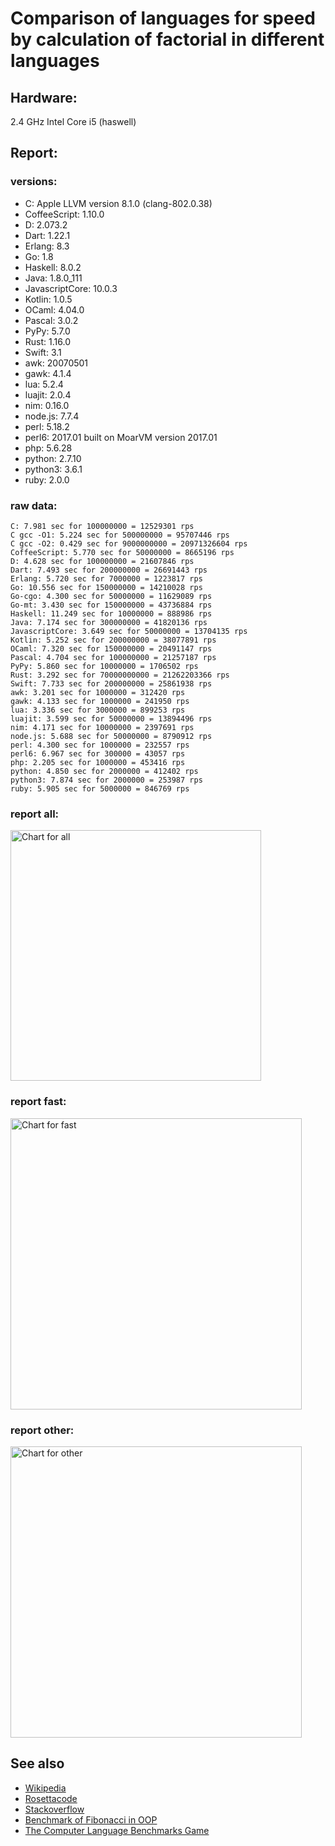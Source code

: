 Comparison of languages for speed by calculation of factorial in different languages
====================================================================================

Hardware:
---------
2.4 GHz Intel Core i5 (haswell)

Report:
-------
### versions:

  * C: Apple LLVM version 8.1.0 (clang-802.0.38)
  * CoffeeScript: 1.10.0
  * D: 2.073.2
  * Dart: 1.22.1
  * Erlang: 8.3
  * Go: 1.8
  * Haskell: 8.0.2
  * Java: 1.8.0_111
  * JavascriptCore: 10.0.3
  * Kotlin: 1.0.5
  * OCaml: 4.04.0
  * Pascal: 3.0.2
  * PyPy: 5.7.0
  * Rust: 1.16.0
  * Swift: 3.1
  * awk: 20070501
  * gawk: 4.1.4
  * lua: 5.2.4
  * luajit: 2.0.4
  * nim: 0.16.0
  * node.js: 7.7.4
  * perl: 5.18.2
  * perl6: 2017.01 built on MoarVM version 2017.01
  * php: 5.6.28
  * python: 2.7.10
  * python3: 3.6.1
  * ruby: 2.0.0


### raw data:

    C: 7.981 sec for 100000000 = 12529301 rps
    C gcc -O1: 5.224 sec for 500000000 = 95707446 rps
    C gcc -O2: 0.429 sec for 9000000000 = 20971326604 rps
    CoffeeScript: 5.770 sec for 50000000 = 8665196 rps
    D: 4.628 sec for 100000000 = 21607846 rps
    Dart: 7.493 sec for 200000000 = 26691443 rps
    Erlang: 5.720 sec for 7000000 = 1223817 rps
    Go: 10.556 sec for 150000000 = 14210028 rps
    Go-cgo: 4.300 sec for 50000000 = 11629089 rps
    Go-mt: 3.430 sec for 150000000 = 43736884 rps
    Haskell: 11.249 sec for 10000000 = 888986 rps
    Java: 7.174 sec for 300000000 = 41820136 rps
    JavascriptCore: 3.649 sec for 50000000 = 13704135 rps
    Kotlin: 5.252 sec for 200000000 = 38077891 rps
    OCaml: 7.320 sec for 150000000 = 20491147 rps
    Pascal: 4.704 sec for 100000000 = 21257187 rps
    PyPy: 5.860 sec for 10000000 = 1706502 rps
    Rust: 3.292 sec for 70000000000 = 21262203366 rps
    Swift: 7.733 sec for 200000000 = 25861938 rps
    awk: 3.201 sec for 1000000 = 312420 rps
    gawk: 4.133 sec for 1000000 = 241950 rps
    lua: 3.336 sec for 3000000 = 899253 rps
    luajit: 3.599 sec for 50000000 = 13894496 rps
    nim: 4.171 sec for 10000000 = 2397691 rps
    node.js: 5.688 sec for 50000000 = 8790912 rps
    perl: 4.300 sec for 1000000 = 232557 rps
    perl6: 6.967 sec for 300000 = 43057 rps
    php: 2.205 sec for 1000000 = 453416 rps
    python: 4.850 sec for 2000000 = 412402 rps
    python3: 7.874 sec for 2000000 = 253987 rps
    ruby: 5.905 sec for 5000000 = 846769 rps


### report all:

<img alt="Chart for all" width="401" src="https://chart.googleapis.com/chart?cht=bhs&chs=602x498&chd=t%3A95707446%2C43736884%2C41820136%2C38077890%2C26691443%2C25861938%2C21607846%2C21257186%2C20491146%2C14210028%2C13894495%2C13704135%2C12529300%2C11629088%2C8790912%2C8665196%2C2397691%2C1706502%2C1223816%2C899252%2C888986%2C846768%2C453415%2C412402%2C312420%2C253986%2C241949%2C232556&chco=4d89f9&chbh=12&chds=0,95707446.3781326&chxt=x,y,r&chxl=1%3A%7Cperl%7Cgawk%7Cpython3%7Cawk%7Cpython%7Cphp%7Cruby%7CHaskell%7Clua%7CErlang%7CPyPy%7Cnim%7CCoffeeScript%7Cnode.js%7CGo-cgo%7CC%7CJavascriptCore%7Cluajit%7CGo%7COCaml%7CPascal%7CD%7CSwift%7CDart%7CKotlin%7CJava%7CGo-mt%7CC%20gcc%20-O1%7C2%3A%7C232556%20rps%7C241949%20rps%7C253986%20rps%7C312420%20rps%7C412402%20rps%7C453415%20rps%7C846768%20rps%7C888986%20rps%7C899252%20rps%7C1223816%20rps%7C1706502%20rps%7C2397691%20rps%7C8665196%20rps%7C8790912%20rps%7C11629088%20rps%7C12529300%20rps%7C13704135%20rps%7C13894495%20rps%7C14210028%20rps%7C20491146%20rps%7C21257186%20rps%7C21607846%20rps%7C25861938%20rps%7C26691443%20rps%7C38077890%20rps%7C41820136%20rps%7C43736884%20rps%7C95707446%20rps%7C0%3A%7C0%20%25%7C10%20%25%7C20%20%25%7C30%20%25%7C40%20%25%7C50%20%25%7C60%20%25%7C70%20%25%7C80%20%25%7C90%20%25%7C100%20%25">

### report fast:

<img alt="Chart for fast" width="466" src="https://chart.googleapis.com/chart?cht=bhs&chs=700x311&chd=t%3A95707446%2C43736884%2C41820136%2C38077890%2C26691443%2C25861938%2C21607846%2C21257186%2C20491146%2C14210028%2C13894495%2C13704135%2C12529300%2C11629088%2C8790912%2C8665196%2C2397691&chco=4d89f9&chbh=12&chds=0,95707446.3781326&chxt=x,y,r&chxl=1%3A%7Cnim%7CCoffeeScript%7Cnode.js%7CGo-cgo%7CC%7CJavascriptCore%7Cluajit%7CGo%7COCaml%7CPascal%7CD%7CSwift%7CDart%7CKotlin%7CJava%7CGo-mt%7CC%20gcc%20-O1%7C2%3A%7C2397691%20rps%7C8665196%20rps%7C8790912%20rps%7C11629088%20rps%7C12529300%20rps%7C13704135%20rps%7C13894495%20rps%7C14210028%20rps%7C20491146%20rps%7C21257186%20rps%7C21607846%20rps%7C25861938%20rps%7C26691443%20rps%7C38077890%20rps%7C41820136%20rps%7C43736884%20rps%7C95707446%20rps%7C0%3A%7C0%20%25%7C10%20%25%7C20%20%25%7C30%20%25%7C40%20%25%7C50%20%25%7C60%20%25%7C70%20%25%7C80%20%25%7C90%20%25%7C100%20%25">

### report other:

<img alt="Chart for other" width="466" src="https://chart.googleapis.com/chart?cht=bhs&chs=700x209&chd=t%3A1706502%2C1223816%2C899252%2C888986%2C846768%2C453415%2C412402%2C312420%2C253986%2C241949%2C232556&chco=4d89f9&chbh=12&chds=0,1706502.31820661&chxt=x,y,r&chxl=1%3A%7Cperl%7Cgawk%7Cpython3%7Cawk%7Cpython%7Cphp%7Cruby%7CHaskell%7Clua%7CErlang%7CPyPy%7C2%3A%7C232556%20rps%7C241949%20rps%7C253986%20rps%7C312420%20rps%7C412402%20rps%7C453415%20rps%7C846768%20rps%7C888986%20rps%7C899252%20rps%7C1223816%20rps%7C1706502%20rps%7C0%3A%7C0%20%25%7C10%20%25%7C20%20%25%7C30%20%25%7C40%20%25%7C50%20%25%7C60%20%25%7C70%20%25%7C80%20%25%7C90%20%25%7C100%20%25">



See also
--------

  * [Wikipedia](http://en.wikipedia.org/wiki/Factorial)
  * [Rosettacode](http://rosettacode.org/wiki/Factorial)
  * [Stackoverflow](http://stackoverflow.com/questions/23930/factorial-algorithms-in-different-languages)
  * [Benchmark of Fibonacci in OOP](https://github.com/Balancer/benchmarks-fib-obj)
  * [The Computer Language Benchmarks Game](http://benchmarksgame.alioth.debian.org)
